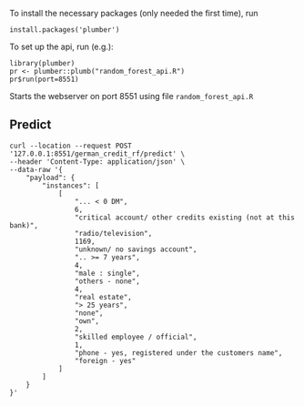 To install the necessary packages (only needed the first time), run

```install.packages('plumber')```

To set up the api, run (e.g.):

```
library(plumber)
pr <- plumber::plumb("random_forest_api.R")
pr$run(port=8551)
```
Starts the webserver on port 8551 using file `random_forest_api.R`

## Predict

```
curl --location --request POST '127.0.0.1:8551/german_credit_rf/predict' \
--header 'Content-Type: application/json' \
--data-raw '{
    "payload": {
        "instances": [
            [
                "... < 0 DM",
                6,
                "critical account/ other credits existing (not at this bank)",
                "radio/television",
                1169,
                "unknown/ no savings account",
                ".. >= 7 years",
                4,
                "male : single",
                "others - none",
                4,
                "real estate",
                "> 25 years",
                "none",
                "own",
                2,
                "skilled employee / official",
                1,
                "phone - yes, registered under the customers name",
                "foreign - yes"
            ]
        ]
    }
}'
```

